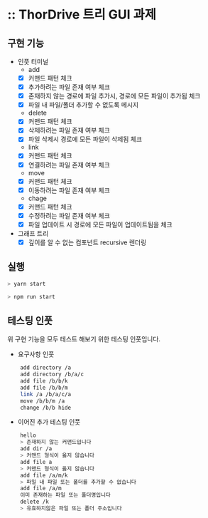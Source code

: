 # :: ThorDrive 트리 GUI 과제

## 구현 기능

-  인풋 터미널
   -  add
   -  [x] 커맨드 패턴 체크
   -  [x] 추가하려는 파일 존재 여부 체크
   -  [x] 존재하지 않는 경로에 파일 추가시, 경로에 모든 파일이 추가됨 체크
   -  [x] 파일 내 파일/폴더 추가할 수 없도록 메시지
   -  delete
   -  [x] 커맨드 패턴 체크
   -  [x] 삭제하려는 파일 존재 여부 체크
   -  [x] 파일 삭제시 경로에 모든 파일이 삭제됨 체크
   -  link
   -  [x] 커맨드 패턴 체크
   -  [x] 연결하려는 파일 존재 여부 체크
   -  move
   -  [x] 커맨드 패턴 체크
   -  [x] 이동하려는 파일 존재 여부 체크
   -  chage
   -  [x] 커맨드 패턴 체크
   -  [x] 수정하려는 파일 존재 여부 체크
   -  [x] 파일 업데이트 시 경로에 모든 파일이 업데이트됨을 체크
-  그래프 트리
   -  [x] 깊이를 알 수 없는 컴포넌트 recursive 렌더링

## 실행

```bash
> yarn start
```

```bash
> npm run start
```

## 테스팅 인풋

위 구현 기능을 모두 테스트 해보기 위한 테스팅 인풋입니다.

-  요구사항 인풋

```bash
    add directory /a
    add directory /b/a/c
    add file /b/b/k
    add file /b/b/m
    link /a /b/a/c/a
    move /b/b/m /a
    change /b/b hide
```

-  이어진 추가 테스팅 인풋

```bash
    hello
    > 존재하지 않는 커맨드입니다
    add dir /a
    > 커맨드 형식이 옳지 않습니다
    add file a
    > 커맨드 형식이 옳지 않습니다
    add file /a/m/k
    > 파일 내 파일 또는 폴더를 추가할 수 없습니다
    add file /a/m
    이미 존재하는 파일 또는 폴더명입니다
    delete /k
    > 유효하지않은 파일 또는 폴더 주소입니다
```
